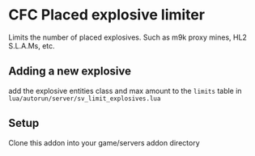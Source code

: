 # CFC Placed explosive limiter
Limits the number of placed explosives. Such as m9k proxy mines, HL2 S.L.A.Ms, etc.

## Adding a new explosive
add the explosive entities class and max amount to the `limits` table in `lua/autorun/server/sv_limit_explosives.lua` 

## Setup
Clone this addon into your game/servers addon directory
